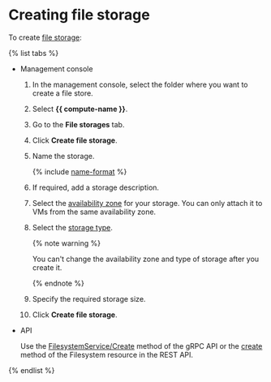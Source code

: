 # Creating file storage

To create [file storage](../../concepts/filesystem.md):

{% list tabs %}

- Management console

  1. In the management console, select the folder where you want to create a file store.
  1. Select **{{ compute-name }}**.
  1. Go to the **File storages** tab.
  1. Click **Create file storage**.
  1. Name the storage.

     {% include [name-format](../../../_includes/name-format.md) %}

  1. If required, add a storage description.
  1. Select the [availability zone](../../../overview/concepts/geo-scope.md) for your storage. You can only attach it to VMs from the same availability zone.
  1. Select the [storage type](../../concepts/filesystem.md#types).

     {% note warning %}

     You can't change the availability zone and type of storage after you create it.

     {% endnote %}

  1. Specify the required storage size.
  1. Click **Create file storage**.

- API

  Use the [FilesystemService/Create](../../api-ref/grpc/filesystem_service.md#Create) method of the gRPC API or the [create](../../api-ref/Filesystem/create.md) method of the Filesystem resource in the REST API.

{% endlist %}

